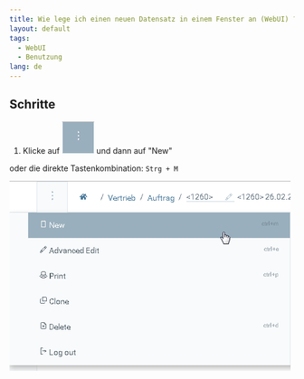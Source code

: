 ```yaml
---
title: Wie lege ich einen neuen Datensatz in einem Fenster an (WebUI) ?
layout: default
tags:
  - WebUI
  - Benutzung
lang: de
---
```



## Schritte

1. Klicke auf ![](assets/Neuen_Datensatz_Webui-4273e.png)
und dann auf "New"

 oder die direkte Tastenkombination: `Strg + M`

 ![](assets/Neuen_Datensatz_Webui-00b0d.png)

